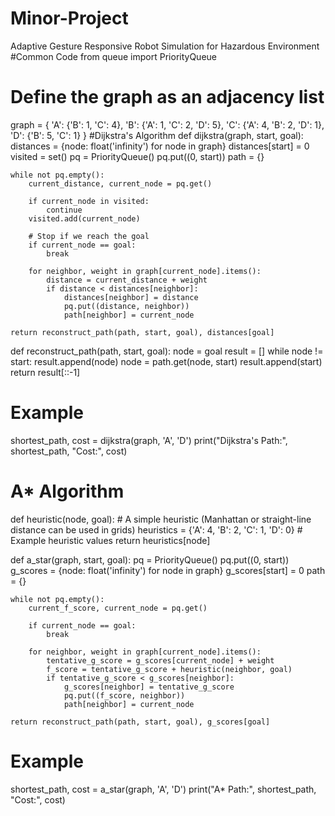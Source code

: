 # Minor-Project
Adaptive Gesture Responsive Robot Simulation for Hazardous Environment
#Common Code
from queue import PriorityQueue

# Define the graph as an adjacency list
graph = {
    'A': {'B': 1, 'C': 4},
    'B': {'A': 1, 'C': 2, 'D': 5},
    'C': {'A': 4, 'B': 2, 'D': 1},
    'D': {'B': 5, 'C': 1}
}
#Dijkstra's Algorithm
def dijkstra(graph, start, goal):
    distances = {node: float('infinity') for node in graph}
    distances[start] = 0
    visited = set()
    pq = PriorityQueue()
    pq.put((0, start))
    path = {}

    while not pq.empty():
        current_distance, current_node = pq.get()

        if current_node in visited:
            continue
        visited.add(current_node)

        # Stop if we reach the goal
        if current_node == goal:
            break

        for neighbor, weight in graph[current_node].items():
            distance = current_distance + weight
            if distance < distances[neighbor]:
                distances[neighbor] = distance
                pq.put((distance, neighbor))
                path[neighbor] = current_node

    return reconstruct_path(path, start, goal), distances[goal]

def reconstruct_path(path, start, goal):
    node = goal
    result = []
    while node != start:
        result.append(node)
        node = path.get(node, start)
    result.append(start)
    return result[::-1]

# Example
shortest_path, cost = dijkstra(graph, 'A', 'D')
print("Dijkstra's Path:", shortest_path, "Cost:", cost)

# A* Algorithm

def heuristic(node, goal):
    # A simple heuristic (Manhattan or straight-line distance can be used in grids)
    heuristics = {'A': 4, 'B': 2, 'C': 1, 'D': 0}  # Example heuristic values
    return heuristics[node]

def a_star(graph, start, goal):
    pq = PriorityQueue()
    pq.put((0, start))
    g_scores = {node: float('infinity') for node in graph}
    g_scores[start] = 0
    path = {}

    while not pq.empty():
        current_f_score, current_node = pq.get()

        if current_node == goal:
            break

        for neighbor, weight in graph[current_node].items():
            tentative_g_score = g_scores[current_node] + weight
            f_score = tentative_g_score + heuristic(neighbor, goal)
            if tentative_g_score < g_scores[neighbor]:
                g_scores[neighbor] = tentative_g_score
                pq.put((f_score, neighbor))
                path[neighbor] = current_node

    return reconstruct_path(path, start, goal), g_scores[goal]

# Example
shortest_path, cost = a_star(graph, 'A', 'D')
print("A* Path:", shortest_path, "Cost:", cost)
